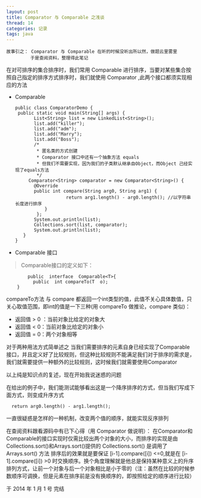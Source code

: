 ```yaml
---
layout: post
title: Comparator 与 Comparable 之浅谈
thread: 14
categories: 记录
tags: java
---
```


    故事引之： Comparator 与 Comparable 在听的时候没听出所以然，做题云里雾里
             于是查阅资料，整理得此笔记
   
   在对可排序的集合排序时，我们常用 Comparable 进行排序，当要对某些集合按照自己指定的排序方式排序时，我们就使用 Comparator ,此两个接口都须实现相应的方法
   
   - Comparable

         public class ComparatorDemo {  
   	      public static void main(String[] args) {  
        		List<String> list = new LinkedList<String>();  
	        	list.add("killer");  
		        list.add("adm");  
		        list.add("Marry");  
		        list.add("Boss");  
		        /*
		 		 * 匿名类的方式创建  
		 		 * Comparator 接口中还有一个抽象方法 equals  
		 		 * 但我们不需要实现，因为我们的子类默认继承自Object，而Object 己经实现了equals方法  
		 		 */
		      Comparator<String> comparator = new Comparator<String>() {  
				@Override  
				public int compare(String arg0, String arg1) {  
				        	return arg1.length() - arg0.length(); //以字符串长度进行排序 
					}  
			     };
				System.out.println(list);  
				Collections.sort(list, comparator);  
				System.out.println(list);  
 		    }  
		 }  

  - Comparable 接口
>Comparable接口的定义如下：

    		public  interface  Comparable<T>{
      		  public  int compareTo(T  o);
		}

compareTo方法 与 compare 都返回一个int类型的值，此值不关心具体数值，只关心取值范围，即int的值是一下三种(用 compareTo 做推论，compare 类似)：
 * 返回值 > 0 ：当前对象比给定的对象大
 * 返回值 < 0：当前对象比给定的对象小
 * 返回值 = 0：两个对象相等

  对于两种用法方式简单述之
 当我们需要排序的元素自身已经实现了Comparable接口，并且定义好了比较规则，但这种比较规则不能满足我们对于排序的需求是，我们就需要提供一种额外的比较规则，这时候我们就需要使用Comparator


  以上纯是知识点的复述，现在开始我说迷惑的问题
  
  在给出的例子中，我们能测试能够看出这是一个降序排序的方式，但当我们写成下面方式，则变成升序方式
  
      return arg0.length() - arg1.length();  

一直很疑惑是怎样的一种机制，改变两个值的顺序，就能实现反序排列

在查阅资料跟看源码中有已下心得（用 Comparator 做说明）：
在Comparator和Comparable的接口实现时仅需比较出两个对象的大小，而排序的实现是由Collections.sort()和Arrays.sort()提供的 Collections.sort() 是调用了 Arrays.sort() 方法 
排序后的效果就是要保证 [i-1].compare([i]) <=0,就是在 [i-1].compare([i]) >0 时交换顺序。换个角度理解就是他总是保持某种意义上的升序排列方式，让前一个对象与后一个对象相比是小于零的（注：虽然在比较的时候参数顺序可调换，但是元素在排序前是没有换顺序的，即按照给定的顺序进行比较）

  于 2014 年 1 月 1 号 完结

